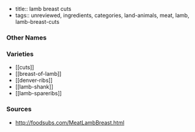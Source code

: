 - title:: lamb breast cuts
- tags:: unreviewed, ingredients, categories, land-animals, meat, lamb, lamb-breast-cuts


### Other Names


### Varieties

* [[cuts]]
* [[breast-of-lamb]]
* [[denver-ribs]]
* [[lamb-shank]]
* [[lamb-spareribs]]

### Sources
* http://foodsubs.com/MeatLambBreast.html
